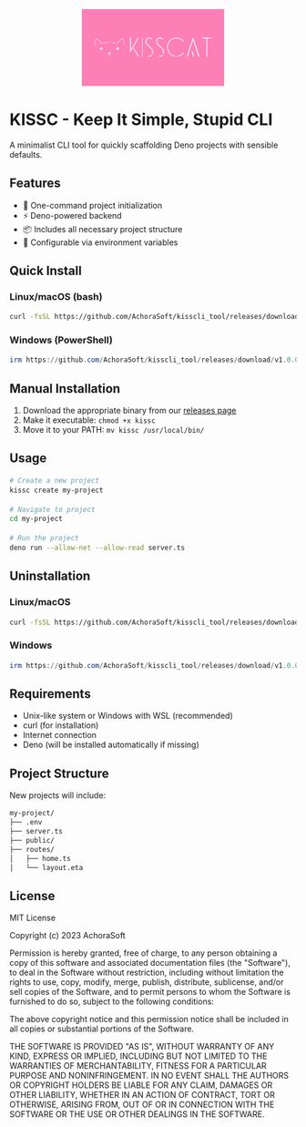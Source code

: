 <p align="center">
<img src="https://github.com/AchoraSoft/kissc.at/raw/master/logo.png" alt="KISSC Logo" width="250"/>
</p>

# KISSC - Keep It Simple, Stupid CLI

A minimalist CLI tool for quickly scaffolding Deno projects with sensible defaults.

## Features

- 🚀 One-command project initialization
- ⚡ Deno-powered backend
- 📦 Includes all necessary project structure
- 🔧 Configurable via environment variables

## Quick Install

### Linux/macOS (bash)

```bash
curl -fsSL https://github.com/AchoraSoft/kisscli_tool/releases/download/v1.0.0/install.sh | sh
```

### Windows (PowerShell)

```powershell
irm https://github.com/AchoraSoft/kisscli_tool/releases/download/v1.0.0/install.ps1 | iex
```

## Manual Installation

1. Download the appropriate binary from our [releases page](https://github.com/AchoraSoft/kisscli_tool/releases)
2. Make it executable: `chmod +x kissc`
3. Move it to your PATH: `mv kissc /usr/local/bin/`

## Usage

```bash
# Create a new project
kissc create my-project

# Navigate to project
cd my-project

# Run the project
deno run --allow-net --allow-read server.ts
```

## Uninstallation

### Linux/macOS

```bash
curl -fsSL https://github.com/AchoraSoft/kisscli_tool/releases/download/v1.0.0/uninstall.sh | sh
```

### Windows

```powershell
irm https://github.com/AchoraSoft/kisscli_tool/releases/download/v1.0.0/uninstall.ps1 | iex
```

## Requirements

- Unix-like system or Windows with WSL (recommended)
- curl (for installation)
- Internet connection
- Deno (will be installed automatically if missing)

## Project Structure

New projects will include:

```
my-project/
├── .env
├── server.ts
├── public/
├── routes/
│   ├── home.ts
│   └── layout.eta
```

## License

MIT License

Copyright (c) 2023 AchoraSoft

Permission is hereby granted, free of charge, to any person obtaining a copy
of this software and associated documentation files (the "Software"), to deal
in the Software without restriction, including without limitation the rights
to use, copy, modify, merge, publish, distribute, sublicense, and/or sell
copies of the Software, and to permit persons to whom the Software is
furnished to do so, subject to the following conditions:

The above copyright notice and this permission notice shall be included in all
copies or substantial portions of the Software.

THE SOFTWARE IS PROVIDED "AS IS", WITHOUT WARRANTY OF ANY KIND, EXPRESS OR
IMPLIED, INCLUDING BUT NOT LIMITED TO THE WARRANTIES OF MERCHANTABILITY,
FITNESS FOR A PARTICULAR PURPOSE AND NONINFRINGEMENT. IN NO EVENT SHALL THE
AUTHORS OR COPYRIGHT HOLDERS BE LIABLE FOR ANY CLAIM, DAMAGES OR OTHER
LIABILITY, WHETHER IN AN ACTION OF CONTRACT, TORT OR OTHERWISE, ARISING FROM,
OUT OF OR IN CONNECTION WITH THE SOFTWARE OR THE USE OR OTHER DEALINGS IN THE
SOFTWARE.
